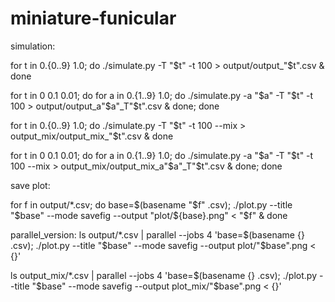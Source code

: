 # miniature-funicular

simulation:

for t in 0.{0..9} 1.0; do ./simulate.py -T "$t" -t 100 > output/output_"$t".csv & done

for t in 0 0.1 0.01; do for a in 0.{1..9} 1.0; do ./simulate.py -a "$a" -T "$t" -t 100 > output/output_a"$a"_T"$t".csv & done; done

for t in 0.{0..9} 1.0; do ./simulate.py -T "$t" -t 100 --mix > output_mix/output_mix_"$t".csv & done

for t in 0 0.1 0.01; do for a in 0.{1..9} 1.0; do ./simulate.py -a "$a" -T "$t" -t 100 --mix > output_mix/output_mix_a"$a"_T"$t".csv & done; done

save plot:

for f in output/*.csv; do base=$(basename "$f" .csv); ./plot.py --title "$base" --mode savefig --output "plot/${base}.png" < "$f" & done

parallel_version: ls output/*.csv | parallel --jobs 4 'base=$(basename {} .csv); ./plot.py --title "$base" --mode savefig --output plot/"$base".png < {}'

ls output_mix/*.csv | parallel --jobs 4 'base=$(basename {} .csv); ./plot.py --title "$base" --mode savefig --output plot_mix/"$base".png < {}'
